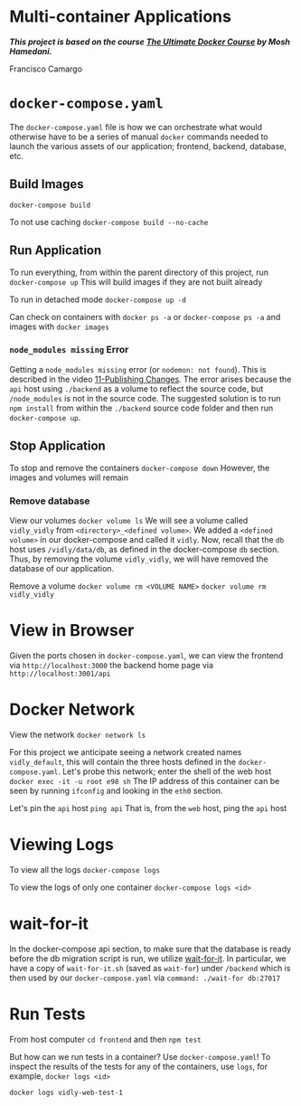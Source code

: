 Multi-container Applications
============================

***This project is based on the course [The Ultimate Docker Course](https://codewithmosh.com/p/the-ultimate-docker-course) by Mosh Hamedani.***

Francisco Camargo

# `docker-compose.yaml`

The `docker-compose.yaml` file is how we can orchestrate what would otherwise have to be a series of manual `docker` commands needed to launch the various assets of our application; frontend, backend, database, etc.

## Build Images

`docker-compose build`

To not use caching
`docker-compose build --no-cache`

## Run Application

To run everything, from within the parent directory of this project, run
`docker-compose up`
This will build images if they are not built already

To run in detached mode
`docker-compose up -d`

Can check on containers with
`docker ps -a`
or
`docker-compose ps -a`
and images with
`docker images`

### `node_modules missing` Error

Getting a `node_modules missing` error (or `nodemon: not found`). This is described in the video [11-Publishing Changes](https://members.codewithmosh.com/courses/the-ultimate-docker-course-1/lectures/31450211). The error arises because the `api` host using `./backend` as a volume to reflect the source code, but `/node_modules` is not in the source code. The suggested solution is to run `npm install` from within the `./backend` source code folder and then run `docker-compose up`.

## Stop Application

To stop and remove the containers
`docker-compose down`
However, the images and volumes will remain

### Remove database

View our volumes
`docker volume ls`
We will see a volume called `vidly_vidly` from `<directory>_<defined volume>`. We added a `<defined volume>` in our docker-compose and called it `vidly`. Now, recall that the `db` host uses `/vidly/data/db`, as defined in the docker-compose `db` section. Thus, by removing the volume `vidly_vidly`, we will have removed the database of our application.

Remove a volume
`docker volume rm <VOLUME NAME>`
`docker volume rm vidly_vidly`

# View in Browser

Given the ports chosen in `docker-compose.yaml`, we can view the frontend via
`http://localhost:3000`
the backend home page via
`http://localhost:3001/api`

# Docker Network

View the network
`docker network ls`

For this project we anticipate seeing a network created names `vidly_default`, this will contain the three hosts defined in the `docker-compose.yaml`. Let's probe this network; enter the shell of the web host
`docker exec -it -u root e98 sh`
The IP address of this container can be seen by running
`ifconfig`
and looking in the `eth0` section.

Let's pin the `api` host
`ping api`
That is, from the `web` host, ping the `api` host

# Viewing Logs

To view all the logs
`docker-compose logs`

To view the logs of only one container
`docker-compose logs <id>`

# wait-for-it

In the docker-compose api section, to make sure that the database is ready before the db migration script is run, we utilize [wait-for-it](https://github.com/vishnubob/wait-for-it/). In particular, we have a copy of `wait-for-it.sh` (saved as `wait-for`) under `/backend` which is then used by our `docker-compose.yaml` via `command: ./wait-for db:27017`

# Run Tests

From host computer
`cd frontend` and then
`npm test`

But how can we run tests in a container? Use `docker-compose.yaml`! To inspect the results of the tests for any of the containers, use `logs`, for example,
`docker logs <id>`

`docker logs vidly-web-test-1`
